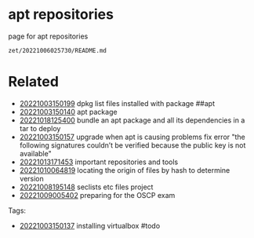 # apt repositories

page for apt repositories

` zet/20221006025730/README.md `

# Related

- [20221003150199](/zet/20221003150199/README.md) dpkg list files installed with package ##apt
- [20221003150140](/zet/20221003150140/README.md) apt package
- [20221018125400](/zet/20221018125400/README.md) bundle an apt package and all its dependencies in a tar to deploy
- [20221003150157](/zet/20221003150157/README.md) upgrade when apt is causing problems fix error "the following signatures couldn’t be verified because the public key is not available"
- [20221013171453](/zet/20221013171453/README.md) important repositories and tools
- [20221010064819](/zet/20221010064819/README.md) locating the origin of files by hash to determine version
- [20221008195148](/zet/20221008195148/README.md) seclists etc files project
- [20221009005402](/zet/20221009005402/README.md) preparing for the OSCP exam

Tags:

- [20221003150137](/zet/20221003150137/README.md) installing virtualbox
    #todo
